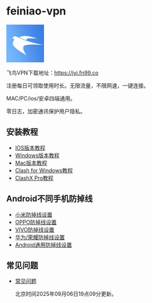 # feiniao-vpn
![cover page](https://github.com/feiniao25789/feiniao-vpn/blob/main/feiniao--logo.jpg)

飞鸟VPN下载地址：https://jyi.fn99.co

注册每日可领取使用时长。无限流量，不限网速，一键连接。

MAC/PC/ios/安卓四端通用。

零日志，加密通讯保护用户隐私。

## 安装教程
- [IOS版本教程](https://wd889.xlcc.live/common/ios.html)
- [Windows版本教程](https://wd889.xlcc.live/common/windows.html)
- [Mac版本教程](https://wd889.xlcc.live/common/mac.html)
- [Clash for Windows教程](https://wd889.xlcc.live/common/windows-spare.html)
- [ClashX Pro教程](https://wd889.xlcc.live/common/mac-spare.html)

## Android不同手机防掉线
- [小米防掉线设置](https://wd889.xlcc.live/common/ios.html)
- [OPPO防掉线设置](https://wd889.xlcc.live/common/oppo-ds.html)
- [VIVO防掉线设置](https://wd889.xlcc.live/common/vivo-ds.html)
- [华为/荣耀防掉线设置](https://wd889.xlcc.live/common/huawei-ds.html)
- [Android通用防掉线设置](https://wd889.xlcc.live/common/common-ds.html)

## 常见问题
- [常见问题](https://wd889.xlcc.live/common/faqs.html)

  北京时间2025年09月06日19点09分更新。


